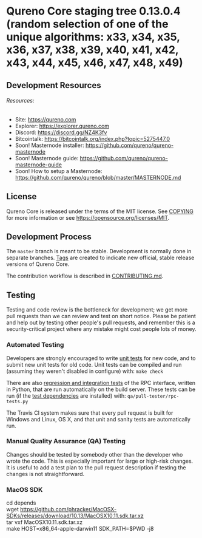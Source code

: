 Qureno Core staging tree 0.13.0.4 (random selection of one of the unique algorithms: x33, x34, x35, x36, x37, x38, x39, x40, x41, x42, x43, x44, x45, x46, x47, x48, x49)
===============================


## Development Resources

###### Resources:
- Site: https://qureno.com  
- Explorer: https://explorer.qureno.com  
- Discord: https://discord.gg/NZ4K3fv
- Bitcointalk: https://bitcointalk.org/index.php?topic=5275447.0
- Soon! Masternode installer: https://github.com/qureno/qureno-masternode  
- Soon! Masternode guide: https://github.com/qureno/qureno-masternode-guide  
- Soon! How to setup a Masternode: https://github.com/qureno/qureno/blob/master/MASTERNODE.md

License
-------

Qureno Core is released under the terms of the MIT license. See [COPYING](COPYING) for more
information or see https://opensource.org/licenses/MIT.

Development Process
-------------------

The `master` branch is meant to be stable. Development is normally done in separate branches.
[Tags](https://github.com/qureno/qureno/tags) are created to indicate new official,
stable release versions of Qureno Core.

The contribution workflow is described in [CONTRIBUTING.md](CONTRIBUTING.md).

Testing
-------

Testing and code review is the bottleneck for development; we get more pull
requests than we can review and test on short notice. Please be patient and help out by testing
other people's pull requests, and remember this is a security-critical project where any mistake might cost people
lots of money.

### Automated Testing

Developers are strongly encouraged to write [unit tests](/doc/unit-tests.md) for new code, and to
submit new unit tests for old code. Unit tests can be compiled and run
(assuming they weren't disabled in configure) with: `make check`

There are also [regression and integration tests](/qa) of the RPC interface, written
in Python, that are run automatically on the build server.
These tests can be run (if the [test dependencies](/qa) are installed) with: `qa/pull-tester/rpc-tests.py`

The Travis CI system makes sure that every pull request is built for Windows
and Linux, OS X, and that unit and sanity tests are automatically run.

### Manual Quality Assurance (QA) Testing

Changes should be tested by somebody other than the developer who wrote the
code. This is especially important for large or high-risk changes. It is useful
to add a test plan to the pull request description if testing the changes is
not straightforward.

### MacOS SDK

cd depends  
wget https://github.com/phracker/MacOSX-SDKs/releases/download/10.13/MacOSX10.11.sdk.tar.xz  
tar vxf MacOSX10.11.sdk.tar.xz  
make HOST=x86_64-apple-darwin11 SDK_PATH=$PWD -j8  
